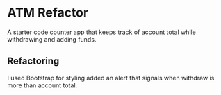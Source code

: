 # ATM Refactor

A starter code counter app that keeps track of account total while withdrawing and adding funds.

## Refactoring

I used Bootstrap for styling added an alert that signals when withdraw is more than account total.
